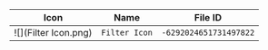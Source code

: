 | Icon | Name | File ID |
| ---  | ---  | ---     |
| ![](Filter Icon.png) | `Filter Icon` | `-6292024651731497822` |
